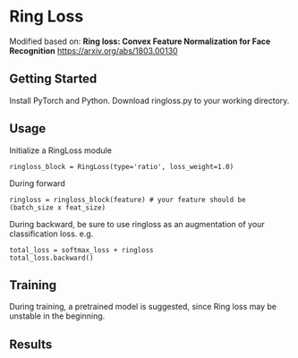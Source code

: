 # Ring Loss
Modified based on:
**Ring loss: Convex Feature Normalization for Face Recognition**
https://arxiv.org/abs/1803.00130

## Getting Started
Install PyTorch and Python.
Download ringloss.py to your working directory. 

## Usage
Initialize a RingLoss module
```
ringloss_block = RingLoss(type='ratio', loss_weight=1.0)
```
During forward
```
ringloss = ringloss_block(feature) # your feature should be (batch_size x feat_size)
```
During backward, be sure to use ringloss as an augmentation of your classification loss. e.g.
```
total_loss = softmax_loss + ringloss
total_loss.backward()
```

## Training
During training, a pretrained model is suggested, since Ring loss may be unstable in the beginning. 

## Results
